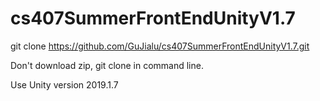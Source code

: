 # cs407SummerFrontEndUnityV1.7

git clone https://github.com/GuJialu/cs407SummerFrontEndUnityV1.7.git

Don't download zip, git clone in command line.

Use Unity version 2019.1.7
